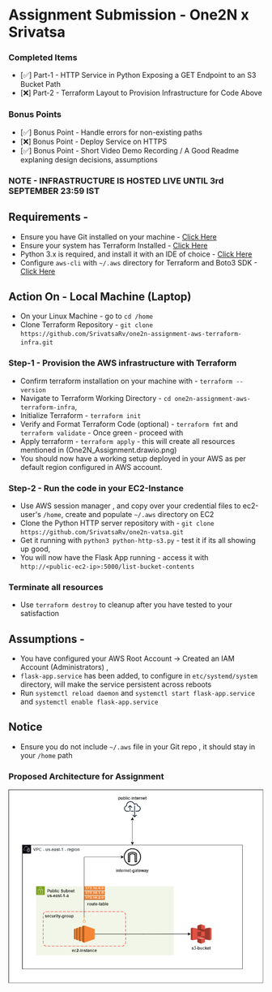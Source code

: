 # Assignment Submission - One2N x Srivatsa

### Completed Items 
- [✅] Part-1 - HTTP Service in Python Exposing a GET Endpoint to an S3 Bucket Path
- [❌] Part-2 - Terraform Layout to Provision Infrastructure for Code Above

### Bonus Points 
- [✅] Bonus Point - Handle errors for non-existing paths
- [❌] Bonus Point - Deploy Service on HTTPS
- [✅] Bonus Point - Short Video Demo Recording / A Good Readme explaning design decisions, assumptions

### NOTE - INFRASTRUCTURE IS HOSTED LIVE UNTIL 3rd SEPTEMBER 23:59 IST 



## Requirements - 
- Ensure you have Git installed on your machine - [Click Here](https://git-scm.com/book/en/v2/Getting-Started-Installing-Git)
- Ensure your system has Terraform Installed - [Click Here](https://developer.hashicorp.com/terraform/tutorials/aws-get-started/install-cli)
- Python 3.x is required, and install it with an IDE of choice - [Click Here](https://code.visualstudio.com/docs/python/python-tutorial)
- Configure `aws-cli` with `~/.aws` directory for Terraform and Boto3 SDK - [Click Here](https://wellarchitectedlabs.com/common/documentation/aws_credentials/)


## Action On - Local Machine (Laptop)
- On your Linux Machine - go to `cd /home`
- Clone Terraform Repository - `git clone https://github.com/SrivatsaRv/one2n-assignment-aws-terraform-infra.git`


### Step-1 - Provision the AWS infrastructure with Terraform
- Confirm terraform installation on your machine with - `terraform --version`
- Navigate to Terraform Working Directory -  `cd one2n-assignment-aws-terraform-infra`, 
- Initialize Terraform - `terraform init`
- Verify and Format Terraform Code (optional) - `terraform fmt` and `terraform validate` - Once green - proceed with 
- Apply terraform - `terraform apply` - this will create all resources mentioned in (One2N_Assignment.drawio.png)
- You should now have a working setup deployed in your AWS as per default region configured in AWS account. 


### Step-2 - Run the code in your EC2-Instance
- Use AWS session manager , and copy over your credential files to ec2-user's `/home`, create and populate `~/.aws` directory on EC2
- Clone the Python HTTP server repository with - `git clone https://github.com/SrivatsaRv/one2n-vatsa.git` 
- Get it running with `python3 python-http-s3.py`  - test it if its all showing up good, 
- You will now have the Flask App running - access it with `http://<public-ec2-ip>:5000/list-bucket-contents`

### Terminate all resources 
- Use `terraform destroy` to cleanup after you have tested to your satisfaction

## Assumptions -
- You have configured your AWS Root Account -> Created an IAM Account (Administrators) , 
- `flask-app.service` has been added, to configure in `etc/systemd/system` directory, will make the service persistent across reboots
- Run `systemctl reload daemon` and `systemctl start flask-app.service` and `systemctl enable flask-app.service`


## Notice 
- Ensure you do not include `~/.aws` file in your Git repo , it should stay in your `/home` path



### Proposed Architecture for Assignment
![Proposed Architecture](One2N_Assignment.drawio.png)